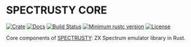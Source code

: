 SPECTRUSTY CORE
===============

[![Crate][Crate img]][Crate Link]
[![Docs][Docs img]][Docs Link]
[![Build Status][Build img]][Build Link]
[![Minimum rustc version][rustc version img]][rustc version link]
[![License][License img]][License Link]

Core components of [SPECTRUSTY]: ZX Spectrum emulator library in Rust.

[SPECTRUSTY]: https://royaltm.github.io/spectrusty/
[Crate Link]: https://crates.io/crates/spectrusty-core
[Crate img]: https://img.shields.io/crates/v/spectrusty-core.svg
[Docs Link]: https://docs.rs/spectrusty-core
[Docs img]: https://docs.rs/spectrusty-core/badge.svg
[Build Link]: https://travis-ci.org/royaltm/spectrusty
[Build img]: https://travis-ci.org/royaltm/spectrusty.svg?branch=master
[rustc version link]: https://github.com/royaltm/spectrusty#rust-version-requirements
[rustc version img]: https://img.shields.io/badge/rustc-1.41+-lightgray.svg
[License Link]: https://www.gnu.org/licenses/#LGPL
[License img]: https://img.shields.io/crates/l/spectrusty-core